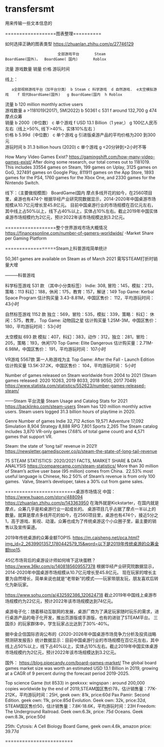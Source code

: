 # transfersmt
用来传输一些文本信息的


==================图表整理==========

如何选择正确的图表类型
https://zhuanlan.zhihu.com/p/27746129

                            全部游戏平台       Steam             BoardGame(国外)。  BoardGame( 国内)       Roblox
流量
游戏数量
销量
价格
游玩时间


线上：

	   a全部视频游戏平台（加平台分类）	b Steam	c 科学游戏	d 自然游戏.  e太空模拟游戏	f 现代BoardGame(国外)	g BoardGame(国内	h Roblox
流量		b 120 million monthly active users						
游戏数量	a >1181019(2017), 5M(2022)	b 50361	c 531			f around 132,700	g 474 摩点众筹	
销量		b 2000（中位数）	c 单个游戏			f USD 13.1 Billion（1 year,）	g 100亿人民币左右（线上>50%, 线下>40%，实体10%左右 ）	
价格		b 5.99d（中位数）	c 单个游戏				g 引进版桌游产品的平均价格为200 到300 元	
游玩时间		b 31.3 billion hours (2020)	c 单个游戏				g <20分钟到>2小时不等	

How Many Video Games Exist?
https://gamingshift.com/how-many-video-games-exist/
After doing some research, our total comes out to 1181019. This includes 33554 games on Steam, 199 games on Uplay, 3125 games on GoG, 327491 games on Google Play, 811911 games on the App Store, 1893 games for the PS4, 1760 games for the Xbox One, and 2330 games for the Nintendo Switch. 


线下：（主要做规模图）
BoardGame(国内
摩点多线开花的如今，在2560项目里，桌游也有474个
根据华经产业研究院数据显示，2014-2020年中国桌游市场规模从10.7亿元增长至45.8亿元。
目前中国桌游行业的市场规模在百亿元左右，其中线上占50%以上，线下占40%以上，实体占10%左右。截止2019年中国实体桌游市场规模约为2亿元，预计2022年该市场规模达到3.2亿元。



==================整个世界游戏市场大概情况
https://financesonline.com/number-of-gamers-worldwide/
 -Market Share per Gaming Platform

==================Steam上科普游戏简单统计

50,361 games are available on Steam as of March 2021
需写STEAM打折时销量大增

———科普游戏

科学标签游戏 531 款 （其中小分类标签）
  Indie: 308,  冒险：145，模拟：213，策略：113
  科幻：188，休闲：175，教育：157，解谜：149
  Top Game: Kerbal Space Program
            估计购买量 3.43-8.81M，中国区售价： 112，平均游玩时间： 43小时

自然标签游戏 1152 款
  独立：569，冒险：535，模拟：339，策略：
  科幻： 休闲：575，教育，
  Top Game: 动物园之星
             估计购买量 1.25M-3M，中国区售价： 180，平均游玩时间： 53小时

太空模拟 693 款
  模拟：407，科幻：383，动作：312，独立：281，冒险：205，策略：193，休闲170
   Top Game: Elite Dangerous
           估计购买量：2.71M-6.98M，中国区售价： 191，平均游玩时间： 107小时


VR游戏   5567款
  第一人称游戏为主
  Top Game: After the Fall - Launch Edition 
        估计购买量 13.5K-37.2K，中国区售价： 104，平均游玩时间： 5小时


Number of games released on Steam worldwide from 2004 to 2021
(Steam games released: 2020 10263, 2019 8033, 2018 9050, 2017 7049)
https://www.statista.com/statistics/552623/number-games-released-steam/

——Steam  平台流量
Steam Usage and Catalog Stats for 2021
https://backlinko.com/steam-users
   Steam has 120 million monthly active users.
   Steam users logged 31.3 billion hours of playtime in 2020.
   
Genre	Number of games
Indie	32,712
Action	19,571
Adventure	17,092
Simulation	8,904
Strategy	8,888
RPG	7,801
Sports	2,265
The Steam catalog includes 3,870 VR-only games (7.68% of total game count) and 4,571 games that support VR.

Steam: the state of 'long tail' revenue in 2021!
https://newsletter.gamediscover.co/p/steam-the-state-of-long-tail-revenue

75 STEAM STATISTICS: 2020/2021 FACTS, MARKET SHARE & DATA ANALYSIS
https://comparecamp.com/steam-statistics/
More than 30 million of Steam’s active user base (95 million) comes from China. 
22.53% most useful language is Chinese, No.2
50% of Steam’s revenue is from only 100 games. 
Valve, Steam’s developer, takes a 30% cut from game sales. 



=========================桌游市场情况
中国：
https://www.huaon.com/story/488094
https://zhuanlan.zhihu.com/p/143363950
在海外就是Kickstarter，在国内就是摩点，众筹几乎是和桌游行业一起成长的。
桌游项目几乎占据了摩点一半以上的数量。就算是摩点多线开花的如今，在2560项目里，桌游也有474个，接近5分之1，高于游戏、影视、动漫。众筹也成为了传统桌游这个小众圈子里，最主要的销售以及宣传渠道。

2019年传统桌游的众筹金额TOP15.
https://m.caisheng.net/pca.html?img_id=2_2639901357_1780442579_15&word=以下是2019年传统桌游的众筹金额top15.


45亿市场背后的桌游设计师如何啃下这块蛋糕？
https://www.36kr.com/p/1408185609557378
    根据华经产业研究院数据显示，2014-2020年中国桌游市场规模从10.7亿元增长至45.8亿元。
     现在玩家的增长主要为自然增长，简单来说也就是“老带新”的模式——玩家带朋友玩，朋友喜欢后转化为新玩家。


https://www.sohu.com/a/432592386_120624718
截止2019年中国线上桌游市场规模约为22亿元，预计2022年该市场规模达到74亿元。

桌游电子化：随着移动互联网的发展，桌游厂商为了满足玩家随时玩乐的需求，进行桌游产品的电子化开发，推出页游版或手游版，也有的进驻了STEAM平台。
三国杀》的玩家群体中，学生玩家占比达到了30%-40%。

据中金企信国际咨询公布的《2020-2026年中国桌游市场竞争力分析及投资战略预测研发报告》统计数据显示：目前中国桌游行业的市场规模在百亿元左右，其中线上占50%以上，线下占40%以上，实体占10%左右。截止2019年中国实体桌游市场规模约为2亿元，预计2022年该市场规模达到3.2亿元。


国外：
https://blog.pipecandy.com/board-games-market/
The global board games market size was worth an estimated USD 13.1 Billion in 2019, growing at a CAGR of 9 percent during the forecast period 2019-2025.

Top science Game (tot 8533) in geekxxx: 
wingspan : around 200,000 copies worldwide by the end of 2019,STEAM国区售价78，估计销售量：77K-212K，平均游玩时间：25H, geek own: 81k, price:60d
Pax Pamir: Second Edition. geek own: 11k, price:85d
Evolution.   Geek own: 32k,  price:32d, STEAM国区售价50，估计销售量：7.8K-18.6K，平均游玩时间：23H
Freedom: The Underground Railroad.  Geek own:6.3k, price: 75d
Oceans.  Geek own:8.3k, price:50d

25th: Cytosis: A Cell Biology Board Game, geek own:4.6k, amazon price: 39.77d


========================
